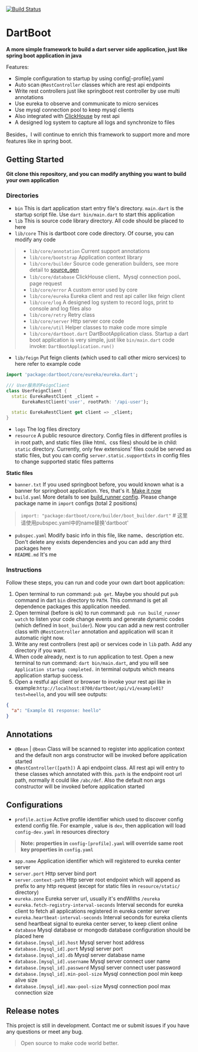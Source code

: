 [![Build Status](https://travis-ci.org/Daegalus/dart-uuid.svg?branch=master)](https://travis-ci.org/Daegalus/dart-uuid)

# DartBoot

**A more simple framework to build a dart server side application, just like spring boot application in java**

Features:

* Simple configuration to startup by using config[-profile].yaml
* Auto scan `@RestController` classes which are rest api endpoints
* Write rest controllers just like springboot rest controller by use multi annotations
* Use eureka to observe and communicate to micro services
* Use mysql connection pool to keep mysql clients
* Also integrated with [ClickHouse](!https://clickhouse.tech/) by rest api
* A designed log system to capture all logs and synchronize to files

Besides，I will continue to enrich this framework to support more and more features like in spring boot.

## Getting Started

**Git clone this repository,  and you can modify anything you want to build your own application**

### Directories

- `bin` This is dart application start entry file's directory. `main.dart` is the startup script file. Use `dart bin/main.dart` to start this application
- `lib` This is source code library directory. All code should be placed to here
- `lib/core` This is dartboot core code directory. Of course, you can modify any code
> - `lib/core/annotation` Current support annotations
> - `lib/core/bootstrap` Application context library
> - `lib/core/builder` Source code generation builders, see more detail to [source_gen](!https://pub.dev/packages/source_gen)
> - `lib/core/database` ClickHouse client、Mysql connection pool、page request
> - `lib/core/error` A custom error used by core
> - `lib/core/eureka` Eureka client and rest api caller like feign client
> - `lib/core/log` A designed log system to record logs, print to console and log files also
> - `lib/core/retry` Retry class
> - `lib/core/server` Http server core code 
> - `lib/core/util` Helper classes to make code more simple
> - `lib/core/dartboot.dart` DartBootApplication class. Startup a dart boot application is very simple, just like `bin/main.dart` code invoke: `DartBootApplication.run()`
- `lib/feign` Put feign clients (which used to call other micro services) to here refer to example code
```dart
import 'package:dartboot/core/eureka/eureka.dart';

/// User服务的FeignClient
class UserFeignClient {
  static EurekaRestClient _client =
      EurekaRestClient('user', rootPath: '/api-user');

  static EurekaRestClient get client => _client;
}
``` 
- `logs` The log files directory
- `resource` A public resource directory. Config files in different profiles is in root path, and static files (like html、css files) should be in child: `static` directory. Currently, only few extensions' files could be served as static files, but you can config `server.static.supportExts` in config files to change supported static files patterns

**Static files**
- `banner.txt` If you used springboot before, you would known what is a banner for springboot application. Yes, that's it. [Make it now](!https://devops.datenkollektiv.de/banner.txt/index.html)
- `build.yaml` More details to see [build_runner config](!https://dart-pub.mirrors.sjtug.sjtu.edu.cn/packages/build_config). Please change package name in `import` configs (total 2 positions)
 > `import: "package:dartboot/core/builder/boot_builder.dart"` # 这里请使用pubspec.yaml中的name替换'dartboot'
- `pubspec.yaml` Modify basic info in this file, like name、description etc. Don't delete any exists dependencies and you can add any third packages here
- `README.md` It's me
 
### Instructions

Follow these steps, you can run and code your own dart boot application:

1. Open terminal to run command: `pub get`. Maybe you should put `pub` command in dart `bin` directory to `PATH`. This command is get all dependence packages this application needed.
2. Open terminal (before is ok) to run command: `pub run build_runner watch` to listen your code change events and generate dynamic codes (which defined in `boot_builder`). Now you can add a new rest controller class with `@RestController` annotation and application will scan it automatic right now.
3. Write any rest controllers (rest api) or services code in `lib` path. Add any directory if you want.
4. When code already, next is to run application to test. Open a new terminal to run command: `dart bin/main.dart`, and you will see `Application startup completed.` in terminal outputs which means application startup success.
5. Open a restful api client or browser to invoke your rest api like in example:`http://localhost:8700/dartboot/api/v1/example01?test=heello`, and you will see outputs:
```json
{
  "a": "Example 01 response: heello"
}
```

## Annotations

- `@Bean` | `@bean` Class will be scanned to register into application context and the default non args constructor will be invoked before application started
- `@RestController([path])` A api endpoint class. All rest api will entry to these classes which annotated with this. `path` is the endpoint root url path, normally it could like `/abc/def`. Also the default non args constructor will be invoked before application started

## Configurations

- `profile.active` Active profile identifier which used to discover config extend config file. For example , value is `dev`, then application will load `config-dev.yaml` in resources directory
> **Note:**
> **properties in `config-[profile].yaml` will override same root key properties in `config.yaml`**
- `app.name` Application identifier which will registered to eureka center server
- `server.port` Http server bind port
- `server.context-path` Http server root endpoint which will append as prefix to any http request (except for static files in `resource/static/` directory)
- `eureka.zone` Eureka server url, usually it's endWiths `/eureka`
- `eureka.fetch-registry-interval-seconds` Interval seconds for eureka client to fetch all applications registered in eureka center server
- `eureka.heartbeat-interval-seconds` Interval seconds for eureka clients send heartbeat signal to eureka center server, to keep client online
- `database` Mysql database or mongodb database configuration should be placed here
- `database.[mysql_id].host` Mysql server host address
- `database.[mysql_id].port` Mysql server port
- `database.[mysql_id].db` Mysql server database name
- `database.[mysql_id].username` Mysql server connect user name
- `database.[mysql_id].password` Mysql server connect user password
- `database.[mysql_id].min-pool-size` Mysql connection pool min keep alive size
- `database.[mysql_id].max-pool-size` Mysql connection pool max connection size

## Release notes

This project is still in development. Contact me or submit issues if you have any questions or meet any bug.


> Open source to make code world better.
